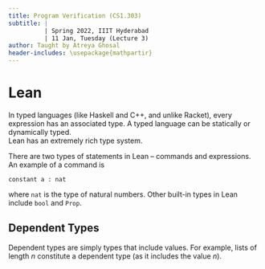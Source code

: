 ```yaml
---
title: Program Verification (CS1.303)
subtitle: |
          | Spring 2022, IIIT Hyderabad
          | 11 Jan, Tuesday (Lecture 3)
author: Taught by Atreya Ghosal
header-includes: \usepackage{mathpartir}
---
```


# Lean
In typed languages (like Haskell and C++, and unlike Racket), every expression has an associated type. A typed language can be statically or dynamically typed.  
Lean has an extremely rich type system.  

There are two types of statements in Lean – commands and expressions. An example of a command is
```lean
constant a : nat
```
where `nat` is the type of natural numbers. Other built-in types in Lean include `bool` and `Prop`.  

## Dependent Types
Dependent types are simply types that include values. For example, lists of length $n$ constitute a dependent type (as it includes the value $n$).
